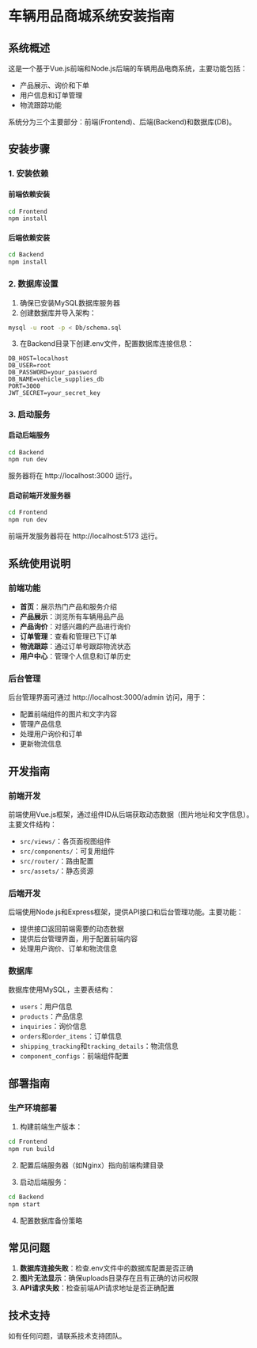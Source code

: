 # 车辆用品商城系统安装指南

## 系统概述

这是一个基于Vue.js前端和Node.js后端的车辆用品电商系统，主要功能包括：

- 产品展示、询价和下单
- 用户信息和订单管理
- 物流跟踪功能

系统分为三个主要部分：前端(Frontend)、后端(Backend)和数据库(DB)。

## 安装步骤

### 1. 安装依赖

#### 前端依赖安装

```bash
cd Frontend
npm install
```

#### 后端依赖安装

```bash
cd Backend
npm install
```

### 2. 数据库设置

1. 确保已安装MySQL数据库服务器
2. 创建数据库并导入架构：

```bash
mysql -u root -p < Db/schema.sql
```

3. 在Backend目录下创建.env文件，配置数据库连接信息：

```
DB_HOST=localhost
DB_USER=root
DB_PASSWORD=your_password
DB_NAME=vehicle_supplies_db
PORT=3000
JWT_SECRET=your_secret_key
```

### 3. 启动服务

#### 启动后端服务

```bash
cd Backend
npm run dev
```

服务器将在 http://localhost:3000 运行。

#### 启动前端开发服务器

```bash
cd Frontend
npm run dev
```

前端开发服务器将在 http://localhost:5173 运行。

## 系统使用说明

### 前端功能

- **首页**：展示热门产品和服务介绍
- **产品展示**：浏览所有车辆用品产品
- **产品询价**：对感兴趣的产品进行询价
- **订单管理**：查看和管理已下订单
- **物流跟踪**：通过订单号跟踪物流状态
- **用户中心**：管理个人信息和订单历史

### 后台管理

后台管理界面可通过 http://localhost:3000/admin 访问，用于：

- 配置前端组件的图片和文字内容
- 管理产品信息
- 处理用户询价和订单
- 更新物流信息

## 开发指南

### 前端开发

前端使用Vue.js框架，通过组件ID从后端获取动态数据（图片地址和文字信息）。主要文件结构：

- `src/views/`：各页面视图组件
- `src/components/`：可复用组件
- `src/router/`：路由配置
- `src/assets/`：静态资源

### 后端开发

后端使用Node.js和Express框架，提供API接口和后台管理功能。主要功能：

- 提供接口返回前端需要的动态数据
- 提供后台管理界面，用于配置前端内容
- 处理用户询价、订单和物流信息

### 数据库

数据库使用MySQL，主要表结构：

- `users`：用户信息
- `products`：产品信息
- `inquiries`：询价信息
- `orders`和`order_items`：订单信息
- `shipping_tracking`和`tracking_details`：物流信息
- `component_configs`：前端组件配置

## 部署指南

### 生产环境部署

1. 构建前端生产版本：

```bash
cd Frontend
npm run build
```

2. 配置后端服务器（如Nginx）指向前端构建目录

3. 启动后端服务：

```bash
cd Backend
npm start
```

4. 配置数据库备份策略

## 常见问题

1. **数据库连接失败**：检查.env文件中的数据库配置是否正确
2. **图片无法显示**：确保uploads目录存在且有正确的访问权限
3. **API请求失败**：检查前端API请求地址是否正确配置

## 技术支持

如有任何问题，请联系技术支持团队。
